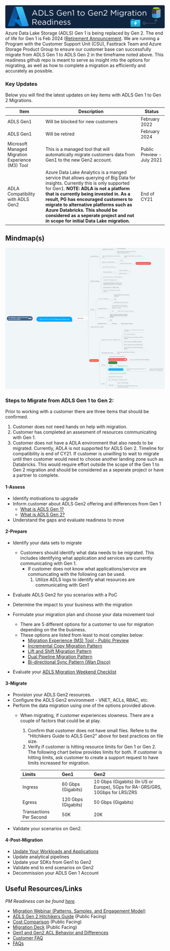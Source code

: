 ## <img src="Assets/images/adlsmigrationreadiness.png" alt="ADLS Gen1 to Gen2 Migrations" style="float: left; margin-right:10px;" />

Azure Data Lake Storage (ADLS) Gen 1 is being replaced by Gen 2. The end of life for Gen 1 is Feb 2024 ([Retirement Announcement](https://azure.microsoft.com/en-us/updates/action-required-switch-to-azure-data-lake-storage-gen2-by-29-february-2024/). We are running a Program with the Customer Support Unit (CSU), Fasttrack Team and Azure Storage Product Group to ensure our customer base can successfully migrate from ADLS Gen 1 to ADLS Gen 2 in the timeframe noted above. This readiness  github repo is meant to serve as insight into the options for migrating, as well as how to complete a migration as efficiently and accurately as possible.


### Key Updates
Below you will find the latest updates on key items with ADLS Gen 1 to Gen 2 Migrations.

| Item | Description| Status|
|------|-------|-------------|
| ADLS Gen1 | Will be blocked for new customers | February 2022|
| ADLS Gen1 | Will be retired | February 2024|
| Microsoft Managed Migration Experience (M3) Tool | This is a managed tool that will automatically migrate customers data from Gen1 to the new Gen2 account. | Public Preview - July 2021|
| ADLA Compatibility with ADLS Gen2 | Azure Data Lake Analytics is a manged service that allows querying of Big Data for insights. Currently this is only supported for Gen1. **NOTE: ADLA is not a platform that is currently being invested in. As a result, PG has encouraged customers to migrate to alternative platforms such as Azure Databricks. This should be considered as a seperate project and not in scope for initial Data Lake migration.**| End of CY21 |

## Mindmap(s)

[![PublicMindMap](/Assets/images/mindmapexternal.png)](https://mm.tt/2020056330?t=RavfcdPct7)

### Steps to Migrate from ADLS Gen 1 to Gen 2:
Prior to working with a customer there are three items that should be confirmed.
1. Customer does not need hands on help with migration.
2. Customer has completed an assesment of resources communicating with Gen 1.
3. Customer does not have a ADLA environment that also needs to be migrated. Currently, ADLA is not supported for ADLS Gen 2. Timeline for compatibility is end of CY21. If customer is unwilling to wait to migrate until then customer would need to choose another landing zone such as Databricks. This would require effort outside the scope of the Gen 1 to Gen 2 migration and should be considered as a seperate project or have a partner to complete.

#### 1-Assess

  * Identify motivations to upgrade
  * Inform customer about ADLS Gen2 offering and differences from Gen 1
      * [What is ADLS Gen 1?](https://docs.microsoft.com/en-us/azure/data-lake-store/data-lake-store-overview)
      * [What is ADLS Gen 2?](https://docs.microsoft.com/en-us/azure/storage/blobs/data-lake-storage-introduction)  
  * Understand the gaps and evaluate readiness to move

#### 2-Prepare

* Identify your data sets to migrate
  * Customers should identify what data needs to be migrated. This includes identifying what application and services are currently communicating with Gen 1.
    * If customer does not know what applications/service are communcating with the following can be used.
      1. Utilize  ADLS logs to identify what resources are communicating with Gen1
* Evaluate ADLS Gen2 for you scenarios with a PoC
* Determine the impact to your business with the migration
* Formulate your migration plan and choose your data movement tool
  * There are 5 different options for a customer to use for migration depending on the the business. 
  * These options are listed from least to most complex below:
    * [Migration Experience (M3) Tool - Public Preview](https://docs.microsoft.com/en-us/azure/storage/blobs/data-lake-storage-migrate-gen1-to-gen2-azure-portal)
    * [Incremental Copy Migration Pattern](https://github.com/Azure/adlsgen1togen2migration/tree/main/3-Migrate/Incremental)
    * [Lift and Shift Migration Pattern](https://github.com/Azure/adlsgen1togen2migration/tree/main/3-Migrate/Lift%20and%20Shift)
    * [Dual Pipeline Migration Pattern](https://github.com/Azure/adlsgen1togen2migration/tree/main/3-Migrate/Dual%20pipeline)
    * [Bi-directional Sync Pattern (Wan Disco)](https://github.com/Azure/adlsgen1togen2migration/tree/main/3-Migrate/Bi-directional)

* Evaluate your [ADLS Migration Weekend Checklist](https://github.com/AndresPad/fta-adlsgen1togen2migration/blob/main/2-Plan/ADLSMigrationWeekendChecklist.md) 

#### 3-Migrate

  * Provision your ADLS Gen2 resources.
  * Configure the ADLS Gen2 environment - VNET, ACLs, RBAC, etc.
  * Perform the data migration using one of the options provided above.
    * When migrating, if customer experiences slowness. There are a couple of factors that could be at play.
       1. Confirm that customer does not have small files. Refere to the "Hitchikers Guide to ADLS Gen2" above for best practices on file size.
       2. Verify if customer is hitting resource limits for Gen 1 or Gen 2. The following chart below provides limits for both. If customer is hitting limits, ask customer to create a support request to have limits increased for migration.
       
       | Limits | Gen1 |Gen2 |
       |------|------|------|
       | Ingress | 60 Gbps (Gigabits) | 10 Gbps (Gigabits) (In US or Europe), 5Gps for RA-GRS/GRS, 10Gbps for LRS/ZRS |
       | Egress | 120 Gbps (Gigabits) | 50 Gbps (Gigabits) |
       | Transactions Per Second | 50K |20K | 
  * Validate your scenarios on Gen2.

#### 4-Post-Migration

  * [Update Your Workloads and Applications](https://github.com/Azure/fta-adlsgen1togen2migration/tree/main/4-Post-Migration)
  * Update analytical pipelines
  * Update your SDKs from Gen1 to Gen2
  * Validate end to end scenarios on Gen2
  * Decommission your ADLS Gen 1 Account


## Useful Resources/Links
*PM Readiness can be found [here](https://github.com/Azure/fta-adlsgen1togen2migration/blob/main/PMReadiness.md).*
* [Migration Webinar (Patterns, Samples, and Engagement Model)](https://msit.microsoftstream.com/video/6b19a4ff-0400-a521-1034-f1eab7c6793b)
* [ADLS Gen 2 Hitchikers Guide](https://github.com/rukmani-msft/adlsguidancedoc/blob/master/Hitchhikers_Guide_to_the_Datalake.md) (Public Facing)
* [Cost Comparison](https://gearup.microsoft.com/resources/azure-storage?selectedassetcontainerid=ccfb58ab-66fd-4dcc-a6da-7f52b24c223f#azure-data-lake-storage) (Public Facing)
* [Migration Deck](https://gearup.microsoft.com/resources/azure-storage?selectedassetcontainerid=8cd43bbc-f909-4a30-bb14-1f047d592725#azure-data-lake-storage) (Public Facing)
* [Gen1 and Gen2 ACL Behavior and Differences](https://github.com/Azure/fta-adlsgen1togen2migration/tree/main/1-Assess/ADLS%20Gen1%20and%20Gen2%20ACL%20Behavior)
* [Customer FAQ](https://nam06.safelinks.protection.outlook.com/ap/w-59584e83/?url=https%3A%2F%2Fmicrosoft-my.sharepoint.com%2F%3Aw%3A%2Fp%2Frugopala%2FEY6XAx7Tp3RIvJVf-gL2PcIBsAuvtUdaTEjqqmk64jHnEw%3Fe%3Da0RUMt&data=04%7C01%7CKhendra.Reid%40microsoft.com%7C560bdd7834c9455850e708d8cdd638f3%7C72f988bf86f141af91ab2d7cd011db47%7C1%7C0%7C637485667251086898%7CUnknown%7CTWFpbGZsb3d8eyJWIjoiMC4wLjAwMDAiLCJQIjoiV2luMzIiLCJBTiI6Ik1haWwiLCJXVCI6Mn0%3D%7C1000&sdata=QjgEV3kjf0gD0bANdbdoExd%2BU%2FYDMste8j2Aatn%2Bgnw%3D&reserved=0)
* [FAQs](https://github.com/Azure/adlsgen1togen2migration/tree/main/FAQs)



